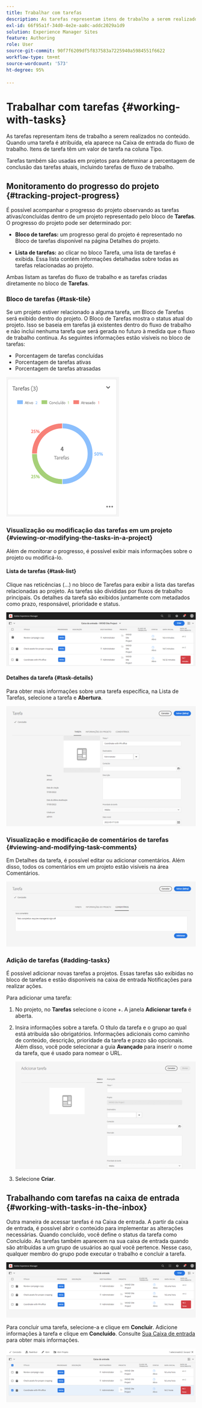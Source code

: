```yaml
---
title: Trabalhar com tarefas
description: As tarefas representam itens de trabalho a serem realizados no conteúdo e são usadas nos projetos para determinar a percentagem de conclusão das tarefas atuais
exl-id: 66f95a1f-34d0-4e2e-aa8c-addc2029a1d9
solution: Experience Manager Sites
feature: Authoring
role: User
source-git-commit: 90f7f6209df5f837583a7225940a5984551f6622
workflow-type: tm+mt
source-wordcount: '573'
ht-degree: 95%

---
```


# Trabalhar com tarefas {#working-with-tasks}

As tarefas representam itens de trabalho a serem realizados no conteúdo. Quando uma tarefa é atribuída, ela aparece na Caixa de entrada do fluxo de trabalho. Itens de tarefa têm um valor de tarefa na coluna Tipo.

Tarefas também são usadas em projetos para determinar a percentagem de conclusão das tarefas atuais, incluindo tarefas de fluxo de trabalho.

## Monitoramento do progresso do projeto {#tracking-project-progress}

É possível acompanhar o progresso do projeto observando as tarefas ativas/concluídas dentro de um projeto representado pelo bloco de **Tarefas**. O progresso do projeto pode ser determinado por:

* **Bloco de tarefas:** um progresso geral do projeto é representado no Bloco de tarefas disponível na página Detalhes do projeto.

* **Lista de tarefas:** ao clicar no bloco Tarefa, uma lista de tarefas é exibida. Essa lista contém informações detalhadas sobre todas as tarefas relacionadas ao projeto.

Ambas listam as tarefas do fluxo de trabalho e as tarefas criadas diretamente no bloco de **Tarefas**.

### Bloco de tarefas {#task-tile}

Se um projeto estiver relacionado a alguma tarefa, um Bloco de Tarefas será exibido dentro do projeto. O Bloco de Tarefas mostra o status atual do projeto. Isso se baseia em tarefas já existentes dentro do fluxo de trabalho e não inclui nenhuma tarefa que será gerada no futuro à medida que o fluxo de trabalho continua. As seguintes informações estão visíveis no bloco de tarefas:

* Porcentagem de tarefas concluídas
* Porcentagem de tarefas ativas
* Porcentagem de tarefas atrasadas

![Mosaico de tarefas](/help/sites-cloud/authoring/assets/projects-tasks-breakdown.png)

### Visualização ou modificação das tarefas em um projeto {#viewing-or-modifying-the-tasks-in-a-project}

Além de monitorar o progresso, é possível exibir mais informações sobre o projeto ou modificá-lo.

#### Lista de tarefas {#task-list}

Clique nas reticências (...) no bloco de Tarefas para exibir a lista das tarefas relacionadas ao projeto. As tarefas são divididas por fluxos de trabalho principais. Os detalhes da tarefa são exibidos juntamente com metadados como prazo, responsável, prioridade e status.

![Lista de tarefas](/help/sites-cloud/authoring/assets/projects-task-list.png)

#### Detalhes da tarefa {#task-details}

Para obter mais informações sobre uma tarefa específica, na Lista de Tarefas, selecione a tarefa e **Abertura**.

![Detalhes da tarefa](/help/sites-cloud/authoring/assets/projects-task-details.png)

### Visualização e modificação de comentários de tarefas {#viewing-and-modifying-task-comments}

Em Detalhes da tarefa, é possível editar ou adicionar comentários. Além disso, todos os comentários em um projeto estão visíveis na área Comentários.

![Comentários sobre tarefas](/help/sites-cloud/authoring/assets/projects-tasks-comments.png)

### Adição de tarefas {#adding-tasks}

É possível adicionar novas tarefas a projetos. Essas tarefas são exibidas no bloco de tarefas e estão disponíveis na caixa de entrada Notificações para realizar ações.

Para adicionar uma tarefa:

1. No projeto, no **Tarefas** selecione o ícone +. A janela **Adicionar tarefa** é aberta.
1. Insira informações sobre a tarefa. O título da tarefa e o grupo ao qual está atribuída são obrigatórios. Informações adicionais como caminho de conteúdo, descrição, prioridade da tarefa e prazo são opcionais. Além disso, você pode selecionar a guia **Avançado** para inserir o nome da tarefa, que é usado para nomear o URL.

   ![Adicionar uma tarefa](/help/sites-cloud/authoring/assets/projects-add-task.png)

1. Selecione **Criar**.

## Trabalhando com tarefas na caixa de entrada {#working-with-tasks-in-the-inbox}

Outra maneira de acessar tarefas é na Caixa de entrada. A partir da caixa de entrada, é possível abrir o conteúdo para implementar as alterações necessárias. Quando concluído, você define o status da tarefa como Concluído. As tarefas também aparecem na sua caixa de entrada quando são atribuídas a um grupo de usuários ao qual você pertence. Nesse caso, qualquer membro do grupo pode executar o trabalho e concluir a tarefa.

![Tarefas na caixa de entrada](/help/sites-cloud/authoring/assets/projects-task-inbox.png)

Para concluir uma tarefa, selecione-a e clique em **Concluir**. Adicione informações à tarefa e clique em **Concluído**. Consulte [Sua Caixa de entrada](/help/sites-cloud/authoring/inbox.md) para obter mais informações.

![Notificações de tarefa](/help/sites-cloud/authoring/assets/projects-task-notifications.png)
